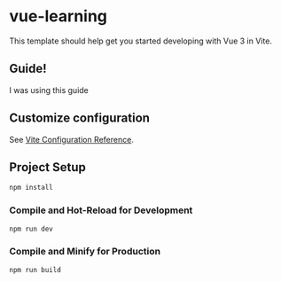 # vue-learning

This template should help get you started developing with Vue 3 in Vite.

## Guide!
I was using this guide

## Customize configuration

See [Vite Configuration Reference](https://vitejs.dev/config/).

## Project Setup

```sh
npm install
```

### Compile and Hot-Reload for Development

```sh
npm run dev
```

### Compile and Minify for Production

```sh
npm run build
```
